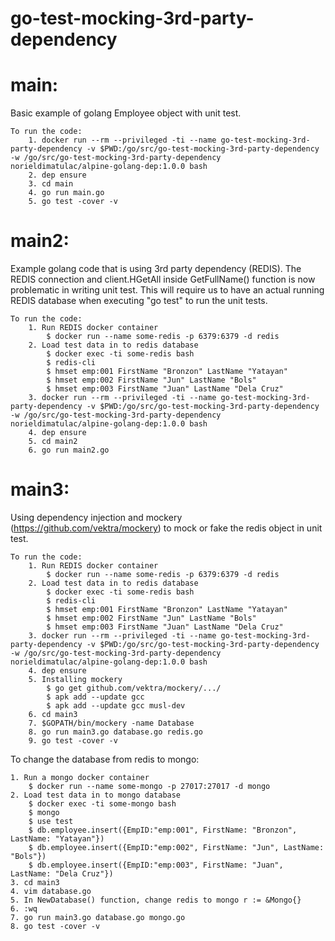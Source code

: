 # go-test-mocking-3rd-party-dependency

# main:

Basic example of golang Employee object with unit test.

    To run the code:
        1. docker run --rm --privileged -ti --name go-test-mocking-3rd-party-dependency -v $PWD:/go/src/go-test-mocking-3rd-party-dependency -w /go/src/go-test-mocking-3rd-party-dependency norieldimatulac/alpine-golang-dep:1.0.0 bash
        2. dep ensure
        3. cd main
        4. go run main.go
        5. go test -cover -v

# main2:

Example golang code that is using 3rd party dependency (REDIS). The REDIS connection and client.HGetAll inside GetFullName() function is now problematic in writing unit test. This will require us to have an actual running REDIS database when executing "go test" to run the unit tests.

    To run the code:
        1. Run REDIS docker container
            $ docker run --name some-redis -p 6379:6379 -d redis
        2. Load test data in to redis database
            $ docker exec -ti some-redis bash
            $ redis-cli
            $ hmset emp:001 FirstName "Bronzon" LastName "Yatayan"
            $ hmset emp:002 FirstName "Jun" LastName "Bols"
            $ hmset emp:003 FirstName "Juan" LastName "Dela Cruz"
        3. docker run --rm --privileged -ti --name go-test-mocking-3rd-party-dependency -v $PWD:/go/src/go-test-mocking-3rd-party-dependency -w /go/src/go-test-mocking-3rd-party-dependency norieldimatulac/alpine-golang-dep:1.0.0 bash
        4. dep ensure
        5. cd main2
        6. go run main2.go
        
# main3:

Using dependency injection and mockery (https://github.com/vektra/mockery) to mock or fake the redis object in unit test.

    To run the code:
        1. Run REDIS docker container
            $ docker run --name some-redis -p 6379:6379 -d redis
        2. Load test data in to redis database
            $ docker exec -ti some-redis bash
            $ redis-cli
            $ hmset emp:001 FirstName "Bronzon" LastName "Yatayan"
            $ hmset emp:002 FirstName "Jun" LastName "Bols"
            $ hmset emp:003 FirstName "Juan" LastName "Dela Cruz"
        3. docker run --rm --privileged -ti --name go-test-mocking-3rd-party-dependency -v $PWD:/go/src/go-test-mocking-3rd-party-dependency -w /go/src/go-test-mocking-3rd-party-dependency norieldimatulac/alpine-golang-dep:1.0.0 bash
        4. dep ensure
        5. Installing mockery
            $ go get github.com/vektra/mockery/.../
            $ apk add --update gcc
            $ apk add --update gcc musl-dev
        6. cd main3
        7. $GOPATH/bin/mockery -name Database
        8. go run main3.go database.go redis.go
        9. go test -cover -v
        
To change the database from redis to mongo:

    1. Run a mongo docker container
        $ docker run --name some-mongo -p 27017:27017 -d mongo
    2. Load test data in to mongo database
        $ docker exec -ti some-mongo bash
        $ mongo
        $ use test
        $ db.employee.insert({EmpID:"emp:001", FirstName: "Bronzon", LastName: "Yatayan"})
        $ db.employee.insert({EmpID:"emp:002", FirstName: "Jun", LastName: "Bols"})
        $ db.employee.insert({EmpID:"emp:003", FirstName: "Juan", LastName: "Dela Cruz"})
    3. cd main3
    4. vim database.go
    5. In NewDatabase() function, change redis to mongo r := &Mongo{}
    6. :wq
    7. go run main3.go database.go mongo.go
    8. go test -cover -v

